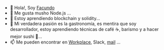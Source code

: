 - 👋 Hola!, Soy [Facundo](https://github.com/fpalombo-meli)
- 👀 Me gusta musho Node.js ...
- 🌱 Estoy aprendiendo blockchain y solidity...
- 💞️ Mi verdadera pasión es la gastronomía, es mentira que soy desarrollador, estoy aprendiendo técnicas de café ☕, barismo y a hacer mejor sushi 🍣...
- 📫 Me pueden encontrar en [Workplace](https://meli.workplace.com/profile.php?id=100068221323557), Slack, [mail](mailto:facundo.palombo@mercadolibre.com) ...
